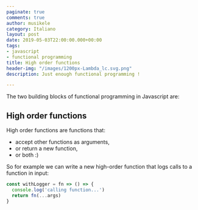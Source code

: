 ```yaml
---
paginate: true
comments: true
author: musikele
category: Italiano
layout: post
date: 2019-05-03T22:00:00.000+00:00
tags:
- javascript
- functional programming
title: High order functions
header-img: "/images/1200px-Lambda_lc.svg.png"
description: Just enough functional programming !

---
```

The two building blocks of functional programming in Javascript are: 

## High order functions 

High order functions are functions that:

* accept other functions as arguments, 
* or return a new function,
* or both :) 

So for example we can write a new high-order function that logs calls to a function in input:

```javascript
const withLogger = fn => () => {
  console.log('calling function...')
  return fn(...args)
}
```